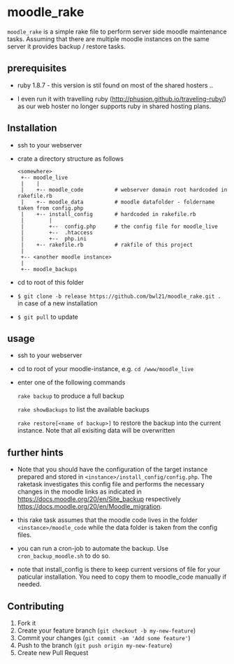 # moodle_rake

`moodle_rake` is a simple rake file to perform server side moodle
maintenance tasks. Assuming that there are multiple moodle instances on
the same server it provides backup / restore tasks.


## prerequisites

-   ruby 1.8.7 - this version is stil found on most of the shared
    hosters ..

-   I even run it with travelling ruby (http://phusion.github.io/traveling-ruby/) as our
    web hoster no longer supports ruby in shared hosting plans.


## Installation

-   ssh to your webserver
-   crate a directory structure as follows

        <somewhere>
         +-- moodle_live
         |    |
         |    +-- moodle_code          # webserver domain root hardcoded in rakefile.rb
         |    +-- moodle_data          # moodle datafolder - foldername taken from config.php
         |    +-- install_config       # hardcoded in rakefile.rb
         |        |
         |        +--  config.php      # the config file for moodle_live  
         |        +--  .htaccess
         |        +--  php.ini         
         |    +-- rakefile.rb          # rakfile of this project
         |
         +-- <another moodle instance>
         |
         +-- moodle_backups

-   cd to root of this folder
-   `$ git clone -b release https://github.com/bwl21/moodle_rake.git .`
    in case of a new installation
-   `$ git pull` to update

## usage

-   ssh to your webserver
-   cd to root of your moodle-instance, e.g. `cd /www/moodle_live`
-   enter one of the following commands

    `rake backup` to produce a full backup

    `rake showBackups` to list the available backups

    `rake restore[<name of backup>]` to restore the backup into the
    current instance. Note that all exisiting data will be overwritten

## further hints

-   Note that you should have the configuration of the target instance
    prepared and stored in `<instance>/install_config/config.php`. The
    raketask investigates this config file and performs the necessary
    changes in the moodle links as indicated in
    <https://docs.moodle.org/20/en/Site_backup> respectively
    <https://docs.moodle.org/20/en/Moodle_migration>.

-   this rake task assumes that the moodle code lives in the folder
    `<instance>/moodle_code` while the data folder is taken from the
    config files.

-   you can run a cron-job to automate the backup. Use
    `cron_backup_moodle.sh` to do so.
    
-   note that install_config is there to keep current versions of file
    for your paticular installation. You need to copy them to moodle_code
    manually if needed.    
    
## Contributing

1.  Fork it
2.  Create your feature branch (`git checkout -b my-new-feature`)
3.  Commit your changes (`git commit -am 'Add some feature'`)
4.  Push to the branch (`git push origin my-new-feature`)
5.  Create new Pull Request
